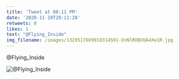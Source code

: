 ```yaml
---
title: 'Tweet at 08:11 PM'
date: '2020-11-19T20:11:28'
retweets: 0
likes: 1
text: "@Flying_Inside"
img_filename: /images/1329517669918314501-EnNlROBXUA4Xe1R.jpg
---
```

@Flying_Inside

![@Flying_Inside](/images/1329517669918314501-EnNlROBXUA4Xe1R.jpg "@Flying_Inside")